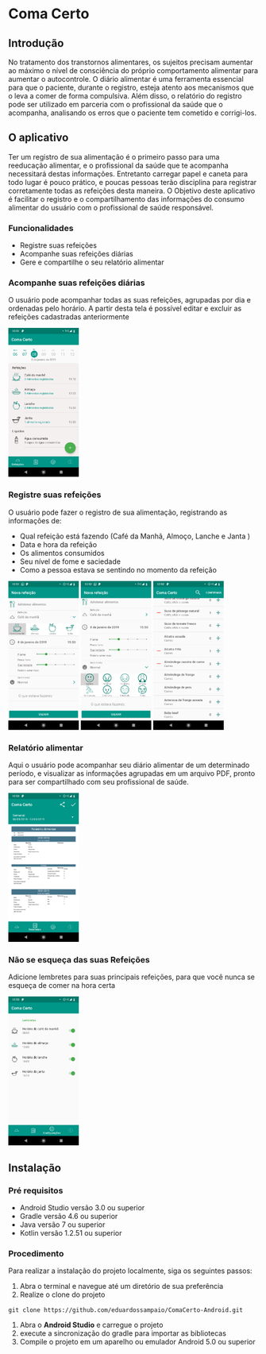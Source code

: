 # Coma Certo

## Introdução

No tratamento dos transtornos alimentares, os sujeitos precisam aumentar ao máximo o nível de consciência do próprio comportamento alimentar para aumentar o autocontrole. O diário alimentar é uma ferramenta essencial para que o paciente, durante o registro, esteja atento aos mecanismos que o leva a comer de forma compulsiva. Além disso, o relatório do registro pode ser utilizado em parceria com o profissional da saúde que o acompanha, analisando os erros que o paciente tem cometido e corrigi-los.

## O aplicativo

Ter um registro de sua alimentação é o primeiro passo para uma reeducação alimentar, e o profissional da saúde que te acompanha necessitará destas informações. Entretanto carregar papel e caneta para todo lugar é pouco prático, e poucas pessoas terão disciplina para registrar corretamente todas as refeições desta maneira. 
O Objetivo deste aplicativo é facilitar o registro e o compartilhamento das informações do consumo alimentar do usuário com o profissional de saúde responsável.

### Funcionalidades
- Registre suas refeições
- Acompanhe suas refeições diárias
- Gere e compartilhe o seu relatório alimentar

### Acompanhe suas refeições diárias

O usuário pode acompanhar todas as suas refeições, agrupadas por dia e ordenadas pelo horário. A partir desta tela é possível editar e excluir 
as refeições cadastradas anteriormente

<img src="screenshots/screen-1.png" alt="drawing" height="300"/> 

### Registre suas refeições

O usuário pode fazer o registro de sua alimentação, registrando as informações de:
- Qual refeição está fazendo (Café da Manhã, Almoço, Lanche e Janta )
- Data e hora da refeição
- Os alimentos consumidos
- Seu nível de fome e saciedade
- Como a pessoa estava se sentindo no momento da refeição

<img src="screenshots/screen-2.png" alt="drawing" height="300"/> <img src="screenshots/screen-2.1.png" alt="drawing" height="300"/> <img src="screenshots/screen-2.2.png" alt="drawing" height="300"/>



### Relatório alimentar

Aqui o usuário pode acompanhar seu diário alimentar de um determinado período, e visualizar as informações agrupadas em um arquivo PDF, pronto para ser compartilhado com seu profissional de saúde.

<img src="screenshots/screen-3.png" alt="drawing" height="300"/>

### Não se esqueça das suas Refeições

Adicione lembretes para suas principais refeições, para que você nunca se esqueça de comer na hora certa

<img src="screenshots/screen-4.png" alt="drawing" height="300"/>

## Instalação

### Pré requisitos

- Android Studio versão 3.0 ou superior
- Gradle versão 4.6 ou superior
- Java versão 7 ou superior
- Kotlin versão 1.2.51 ou superior


### Procedimento

Para realizar a instalação do projeto localmente, siga os seguintes passos: 

1. Abra o terminal e navegue até um diretório de sua preferência
2. Realize o clone do projeto
```
git clone https://github.com/eduardossampaio/ComaCerto-Android.git
```

1. Abra o <b>Android Studio</b> e carregue o projeto 
2. execute a sincronização do gradle para importar as bibliotecas
3. Compile o projeto em um aparelho ou emulador Android 5.0 ou superior
   
